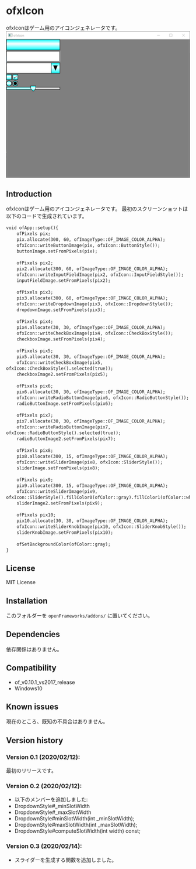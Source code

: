 ofxIcon
=====================================

ofxIconはゲーム用のアイコンジェネレータです。
![screenshot](ss.png)

Introduction
------------
ofxIconはゲーム用のアイコンジェネレータです。
最初のスクリーンショットは以下のコードで生成されています。

````
void ofApp::setup(){
	ofPixels pix;
	pix.allocate(300, 60, ofImageType::OF_IMAGE_COLOR_ALPHA);
	ofxIcon::writeButtonImage(pix, ofxIcon::ButtonStyle());
	buttonImage.setFromPixels(pix);

	ofPixels pix2;
	pix2.allocate(300, 60, ofImageType::OF_IMAGE_COLOR_ALPHA);
	ofxIcon::writeInputFieldImage(pix2, ofxIcon::InputFieldStyle());
	inputFieldImage.setFromPixels(pix2);

	ofPixels pix3;
	pix3.allocate(300, 60, ofImageType::OF_IMAGE_COLOR_ALPHA);
	ofxIcon::writeDropdownImage(pix3, ofxIcon::DropdownStyle());
	dropdownImage.setFromPixels(pix3);

	ofPixels pix4;
	pix4.allocate(30, 30, ofImageType::OF_IMAGE_COLOR_ALPHA);
	ofxIcon::writeCheckBoxImage(pix4, ofxIcon::CheckBoxStyle());
	checkboxImage.setFromPixels(pix4);

	ofPixels pix5;
	pix5.allocate(30, 30, ofImageType::OF_IMAGE_COLOR_ALPHA);
	ofxIcon::writeCheckBoxImage(pix5, ofxIcon::CheckBoxStyle().selected(true));
	checkboxImage2.setFromPixels(pix5);

	ofPixels pix6;
	pix6.allocate(30, 30, ofImageType::OF_IMAGE_COLOR_ALPHA);
	ofxIcon::writeRadioButtonImage(pix6, ofxIcon::RadioButtonStyle());
	radioButtonImage.setFromPixels(pix6);

	ofPixels pix7;
	pix7.allocate(30, 30, ofImageType::OF_IMAGE_COLOR_ALPHA);
	ofxIcon::writeRadioButtonImage(pix7, ofxIcon::RadioButtonStyle().selected(true));
	radioButtonImage2.setFromPixels(pix7);

	ofPixels pix8;
	pix8.allocate(300, 15, ofImageType::OF_IMAGE_COLOR_ALPHA);
	ofxIcon::writeSliderImage(pix8, ofxIcon::SliderStyle());
	sliderImage.setFromPixels(pix8);

	ofPixels pix9;
	pix9.allocate(300, 15, ofImageType::OF_IMAGE_COLOR_ALPHA);
	ofxIcon::writeSliderImage(pix9, ofxIcon::SliderStyle().fillColor0(ofColor::gray).fillColor1(ofColor::white).fillColor2(ofColor::gray));
	sliderImage2.setFromPixels(pix9);

	ofPixels pix10;
	pix10.allocate(30, 30, ofImageType::OF_IMAGE_COLOR_ALPHA);
	ofxIcon::writeSliderKnobImage(pix10, ofxIcon::SliderKnobStyle());
	sliderKnobImage.setFromPixels(pix10);

	ofSetBackgroundColor(ofColor::gray);
}
````

License
-------
MIT License

Installation
------------
このフォルダーを `openFrameworks/addons/` に置いてください。

Dependencies
------------
依存関係はありません。

Compatibility
------------
* of_v0.10.1_vs2017_release
* Windows10

Known issues
------------
現在のところ、既知の不具合はありません。

Version history
------------


### Version 0.1 (2020/02/12):
最初のリリースです。

### Version 0.2 (2020/02/12):
*  以下のメンバーを追加しました:
  * DropdownStyle#_minSlotWidth
  * DropdonwStyle#_maxSlotWidth
  * DropdownStyle#minSlotWidth(int _minSlotWidth);
  * DropdownStyle#maxSlotWidth(int _maxSlotWidth);
  * DropdownStyle#computeSlotWidth(int width) const;

### Version 0.3 (2020/02/14):
* スライダーを生成する関数を追加しました。

